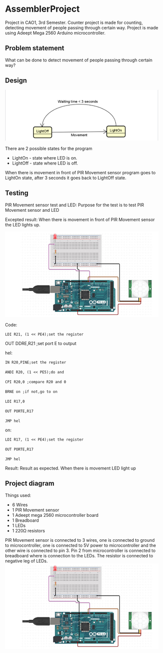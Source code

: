# AssemblerProject
Project in CAO1, 3rd Semester. Counter project is made for counting, detecting movement of people passing through certain way.
Project is made using Adeept Mega 2560 Arduino microcontroller.
## Problem statement
What can be done to detect movement of people passing through certain way?
## Design
![State machine](https://github.com/zrqxiangshuijiao/asm-project/blob/master/diagrams/diagram.png) 
  
There are 2 possible states for the program  
* LightOn - state where LED is on.
* LightOff - state where LED is off.

[//]: # (Description of state)
When there is movement in front of PIR Movement sensor program goes to LightOn state, after 3 seconds it goes back to LightOff state.
## Testing
PIR Movement sensor test and LED:
Purpose for the test is to test PIR Movement sensor and LED

Excepted result:
When there is movement in front of PIR Movement sensor the LED lights up.

![Test](https://github.com/zrqxiangshuijiao/asm-project/blob/master/diagrams/diagram2.png)

Code:

	LDI R21, (1 << PE4);set the register
	
 OUT DDRE,R21 ;set port E to output
	
  
 hel:

	IN R20,PINE;set the register
  
	ANDI R20, (1 << PE5);do and
  
	CPI R20,0 ;compare R20 and 0
  
	BRNE on ;if not,go to on
  
	LDI R17,0
  
	OUT PORTE,R17
  
	JMP hel
  
on:

	LDI R17, (1 << PE4);set the register
  
	OUT PORTE,R17
  
	JMP hel



Result:
Result as expected. When there is movement LED light up



## Project diagram  

Things used:
* 6 Wires
* 1 PIR Movement sensor
* 1 Adeept mega 2560 microcontroller board
* 1 Breadboard
* 1 LEDs
* 1 220Ω resistors


[//]: # (Description of connections)
PIR Movement sensor is connected to 3 wires, one is connected to ground to microcontroller, one is connected to 5V power to microcontroller and the other wire is connected to pin 3. Pin 2 from microcontroller is connected to breadboard where is connection to the LEDs. The resistor is connected to negative leg of LEDs.
![Project diagram](https://github.com/zrqxiangshuijiao/asm-project/blob/master/diagrams/diagram2.png)  

